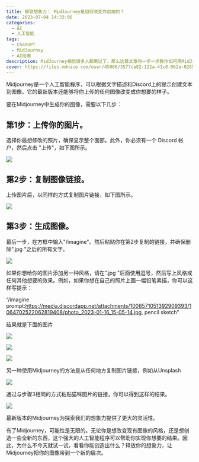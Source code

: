 ```yaml
---
title: 解锁想象力： MidJourney是如何改变你自拍的？
date: 2023-07-04 14:33:06
categories:
  - AI
  - 人工智能
tags:
  - ChatGPT
  - MidJourney
  - AI绘画
description: MidJourney相信很多人都用过了，那么这篇文章将一步一步教你如何用MidJourney改变照片。
cover: https://files.mdnice.com/user/45886/3577ca82-122a-41c8-962a-02892affdc46.png
---
```


Midjourney是一个人工智能程序，可以根据文字描述和Discord上的提示创建文本到图像。它的最新版本还能够将你上传的任何图像改变成你想要的样子。

要在Midjourney中生成你的图像，需要以下几步：

## 第1步：上传你的图片。

选择你最想修改的照片，确保显示整个面部。此外，你必须有一个 Discord 帐户，然后点击 "上传"，如下图所示。

![](https://files.mdnice.com/user/45886/83b35520-9fe7-46c1-b7b0-e6aea51f23d3.png)

## 第2步：复制图像链接。

上传图片后，以同样的方式复制图片链接，如下图所示。

![](https://files.mdnice.com/user/45886/597603f0-ef08-4997-a867-0eb6fd71859f.png)

## 第3步：生成图像。

最后一步，在方框中输入"/imagine"。然后粘贴你在第2步复制的链接，并确保删除".jpg "之后的所有文字。

![](https://files.mdnice.com/user/45886/d39213f5-d323-47db-8267-ec318e6a349b.png)

如果你想给你的图片添加另一种风格，请在".jpg "后面使用逗号，然后写上风格或任何其他想要的效果。例如，如果你想在自己的照片上画一幅铅笔素描，你可以这样写提示：

“/imagine prompt:https://media.discordapp.net/attachments/1008571051392909393/1064702522062819408/photo_2023-01-16_15-05-14.jpg, pencil sketch”

结果就是下面的图片

![](https://files.mdnice.com/user/45886/9976ab4a-274c-4cfa-bfa5-627da79e670c.png)

![](https://files.mdnice.com/user/45886/dce09db2-a977-4a75-bb67-140bfde97e65.png)

![](https://files.mdnice.com/user/45886/3dfc1e7c-769a-4dd1-813b-e9de1729590d.png)

另一种使用Midjourney的方法是从任何地方复制图片链接，例如从Unsplash

![](https://files.mdnice.com/user/45886/93d1fac6-21c6-42c4-9ffd-eade9b079e61.png)

通过与步骤3相同的方式粘贴猫咪图片的链接，你可以得到这样的结果。

![](https://files.mdnice.com/user/45886/9f3636d2-5651-4b7a-97a4-56c50cd68843.png)

最新版本的Midjourney为探索我们的想象力提供了更大的灵活性。

有了Midjourney，可能性是无限的。无论你是想改变现有图像的风格，还是想创造一些全新的东西，这个强大的人工智能程序可以帮助你实现你想要的结果。因此，为什么不今天就试一试，看看你能创造出什么？释放你的想象力，让Midjourney把你的图像带到一个新的层次。
